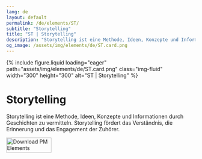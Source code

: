 ```yaml
---
lang: de
layout: default
permalink: /de/elements/ST/
subtitle: "Storytelling"
title: "ST | Storytelling"
description: "Storytelling ist eine Methode, Ideen, Konzepte und Informationen durch Geschichten zu vermitteln. Storytelling fördert das Verständnis, die Erinnerung und das Engagement der Zuhörer."
og_image: /assets/img/elements/de/ST.card.png
---
```


{% include figure.liquid loading="eager" path="assets/img/elements/de/ST.card.png" class="img-fluid" width="300" height="300" alt="ST | Storytelling" %}

# Storytelling

Storytelling ist eine Methode, Ideen, Konzepte und Informationen durch Geschichten zu vermitteln. Storytelling fördert das Verständnis, die Erinnerung und das Engagement der Zuhörer.

<a href="https://apps.apple.com/app/apple-store/id6738084498?pt=127441684&ct=website&mt=8">
  <img src="{{ "assets/img/en/appstore.png" | relative_url }}" width="120" height="40" alt="Download PM Elements">
</a>
